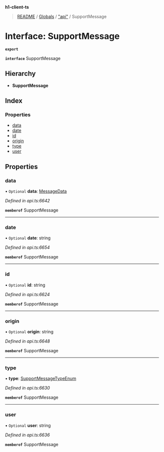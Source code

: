 **h1-client-ts**

> [README](../README.md) / [Globals](../globals.md) / ["api"](../modules/_api_.md) / SupportMessage

# Interface: SupportMessage

**`export`** 

**`interface`** SupportMessage

## Hierarchy

* **SupportMessage**

## Index

### Properties

* [data](_api_.supportmessage.md#data)
* [date](_api_.supportmessage.md#date)
* [id](_api_.supportmessage.md#id)
* [origin](_api_.supportmessage.md#origin)
* [type](_api_.supportmessage.md#type)
* [user](_api_.supportmessage.md#user)

## Properties

### data

• `Optional` **data**: [MessageData](_api_.messagedata.md)

*Defined in api.ts:6642*

**`memberof`** SupportMessage

___

### date

• `Optional` **date**: string

*Defined in api.ts:6654*

**`memberof`** SupportMessage

___

### id

• `Optional` **id**: string

*Defined in api.ts:6624*

**`memberof`** SupportMessage

___

### origin

• `Optional` **origin**: string

*Defined in api.ts:6648*

**`memberof`** SupportMessage

___

### type

•  **type**: [SupportMessageTypeEnum](../enums/_api_.supportmessagetypeenum.md)

*Defined in api.ts:6630*

**`memberof`** SupportMessage

___

### user

• `Optional` **user**: string

*Defined in api.ts:6636*

**`memberof`** SupportMessage
